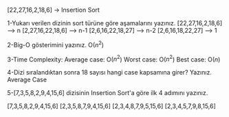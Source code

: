 [22,27,16,2,18,6] -> Insertion Sort

1-Yukarı verilen dizinin sort türüne göre aşamalarını yazınız.
[22,27,16,2,18,6] --> n
[2,27,16,22,18,6] --> n-1
[2,6,16,22,18,27] --> n-2
[2,6,16,18,22,27] --> 1

2-Big-O gösterimini yazınız.
O($n^2$)

3-Time Complexity: 
Average case: O($n^2$)
Worst case: O($n^2$)
Best case: O($n$)

4-Dizi sıralandıktan sonra 18 sayısı hangi case kapsamına girer? Yazınız.
Average Case

5-[7,3,5,8,2,9,4,15,6] dizisinin Insertion Sort'a göre ilk 4 adımını yazınız.

[7,3,5,8,2,9,4,15,6]
[2,3,5,8,7,9,4,15,6]
[2,3,4,8,7,9,5,15,6]
[2,3,4,5,7,9,8,15,6]
